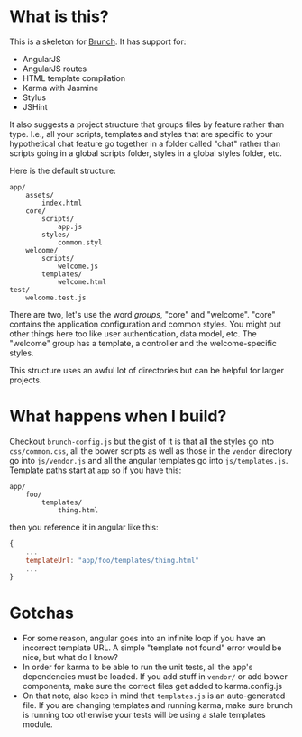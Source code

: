# What is this?

This is a skeleton for [Brunch](http://brunch.io). It has support for:

 * AngularJS
 * AngularJS routes
 * HTML template compilation
 * Karma with Jasmine
 * Stylus
 * JSHint

It also suggests a project structure that groups files by feature rather than type. I.e., all your scripts, templates and styles that are specific to your hypothetical chat feature go together in a folder called "chat" rather than scripts going in a global scripts folder, styles in a global styles folder, etc.

Here is the default structure:

```
app/
    assets/
        index.html
    core/
        scripts/
            app.js
        styles/
            common.styl
    welcome/
        scripts/
            welcome.js
        templates/
            welcome.html
test/
    welcome.test.js
```

There are two, let's use the word *groups*, "core" and "welcome". "core" contains the application configuration and common styles. You might put other things here too like user authentication, data model, etc. The "welcome" group has a template, a controller and the welcome-specific styles.

This structure uses an awful lot of directories but can be helpful for larger projects.

# What happens when I build?

Checkout `brunch-config.js` but the gist of it is that all the styles go into `css/common.css`, all the bower scripts as well as those in the `vendor` directory go into `js/vendor.js` and all the angular templates go into `js/templates.js`. Template paths start at `app` so if you have this:

```
app/
    foo/
        templates/
            thing.html
```

then you reference it in angular like this:

```js
{
    ...
    templateUrl: "app/foo/templates/thing.html"
    ...
}
```

# Gotchas

 * For some reason, angular goes into an infinite loop if you have an incorrect template URL. A simple "template not found" error would be nice, but what do I know?
 * In order for karma to be able to run the unit tests, all the app's dependencies must be loaded. If you add stuff in `vendor/` or add bower components, make sure the correct files get added to karma.config.js
 * On that note, also keep in mind that `templates.js` is an auto-generated file. If you are changing templates and running karma, make sure brunch is running too otherwise your tests will be using a stale templates module.
 